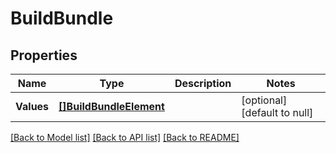# BuildBundle

## Properties
Name | Type | Description | Notes
------------ | ------------- | ------------- | -------------
**Values** | [**[]BuildBundleElement**](BuildBundleElement.md) |  | [optional] [default to null]

[[Back to Model list]](../README.md#documentation-for-models) [[Back to API list]](../README.md#documentation-for-api-endpoints) [[Back to README]](../README.md)

